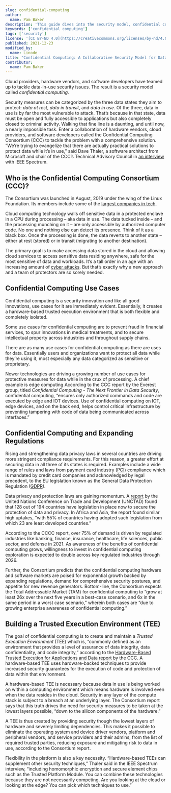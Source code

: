 ```yaml
---
slug: confidential-computing
author:
  name: Pam Baker
description: 'This guide dives into the security model, confidential computing, which seeks to better secure data in use.'
keywords: ['confidential computing']
tags: ['security']
license: '[CC BY-ND 4.0](https://creativecommons.org/licenses/by-nd/4.0)'
published: 2021-12-23
modified_by:
  name: Linode
title: "Confidential Computing: A Collaborative Security Model for Data in Use"
contributor:
  name: Pam Baker
---
```


Cloud providers, hardware vendors, and software developers have teamed up to tackle data-in-use security issues. The result is a security model called *confidential computing*.

Security measures can be categorized by the three data states they aim to protect: *data at rest*, *data in transit*, and *data in use*. Of the three, data in use is by far the most vulnerable to attack. That’s because in that state, data must be open and fully accessible to applications but also completely closed to criminal activity. Walking that fine line is a daunting, and until now, a nearly impossible task. Enter a collaboration of hardware vendors, cloud providers, and software developers called the Confidential Computing Consortium (CCC) to tackle the problem with a comprehensive solution. “We’re trying to evangelize that there are actually practical solutions to protect data while it’s in use,” said Dave Thaler, a software architect from Microsoft and chair of the CCC’s Technical Advisory Council in [an interview](https://spectrum.ieee.org/what-is-confidential-computing#toggle-gdpr) with IEEE Spectrum.

## Who is the Confidential Computing Consortium (CCC)?

The Consortium was launched in August, 2019 under the wing of the Linux Foundation. Its members include some of the [largest companies in tech](https://confidentialcomputing.io/members/).

Cloud computing technology walls off sensitive data in a protected enclave in a CPU during processing – aka data in use. The data tucked inside – and the processing munching on it – are only accessible by authorized computer code. No one and nothing else can detect its presence. Think of it as a black box. Once the processing is done, the data reverts to another state – either at rest (stored) or in transit (migrating to another destination).

The primary goal is to make accessing data stored in the cloud and allowing cloud services to access sensitive data residing anywhere, safe for the most sensitive of data and workloads. It’s a tall order in an age with an increasing amount of [cyber attacks](/docs/guides/types-of-cyber-attacks/#the-major-cyber-attacks). But that’s exactly why a new approach and a team of protectors are so sorely needed.

## Confidential Computing Use Cases

Confidential computing is a security innovation and like all good innovations, use cases for it are immediately evident.  Essentially, it creates a hardware-based trusted execution environment that is both flexible and completely isolated.

Some use cases for confidential computing are to prevent fraud in financial services, to spur innovations in medical treatments, and to secure intellectual property across industries and throughout supply chains.

There are as many use cases for confidential computing as there are uses for data. Essentially users and organizations want to protect all data while they’re using it, most especially any data categorized as sensitive or proprietary.

Newer technologies are driving a growing number of use cases for protective measures for data while in the crux of processing. A chief example is edge computing.According to the CCC report by the Everest group, titled *Confidential Computing - The Next Frontier in Data Security*, confidential computing, “ensures only authorized commands and code are executed by edge and IOT devices. Use of confidential computing on IOT, edge devices, and on the back end, helps control critical infrastructure by preventing tampering with code of data being communicated across interfaces.”

## Confidential Computing and Expanding Regulations

Rising and strengthening data privacy laws in several countries are driving more stringent compliance requirements. For this reason, a greater effort at securing data in all three of its states is required. Examples include a wide range of rules and laws from payment card industry ([PCI](https://www.investopedia.com/terms/p/pci-compliance.asp)) compliance which is mandated by credit card companies and acknowledged by legal precedent, to the EU legislation known as the General Data Protection Regulation ([GDPR](https://gdpr.eu/)).

Data privacy and protection laws are gaining momentum. A [report](https://unctad.org/page/data-protection-and-privacy-legislation-worldwide) by the United Nations Conference on Trade and Development (UNCTAD) found that 128 out of 194 countries have legislation in place now to secure the protection of data and privacy. In Africa and Asia, the report found similar high uptakes, “with 55% of countries having adopted such legislation from which 23 are least developed countries.”

According to the CCCC report, over 75% of demand is driven by regulated industries like banking, finance, insurance, healthcare, life sciences, public sector, and defense in 2021. As awareness of the benefits of confidential computing grows, willingness to invest in confidential computing exploration is expected to double across key regulated industries through 2026.

Further, the Consortium predicts that the confidential computing hardware and software markets are poised for exponential growth backed by expanding regulations, demand for comprehensive security postures, and appetite for new revenue generators. Bottom-line, the Consortium expects the Total Addressable Market (TAM) for confidential computing to “grow at least 26x over the next five years in a best-case scenario, and 6x in the same period in a worst case scenario,” wherein both cases are “due to growing enterprise awareness of confidential computing.”

## Building a Trusted Execution Environment (TEE)

The goal of confidential computing is to create and maintain a *Trusted Execution Environment* (TEE) which is, “commonly defined as an environment that provides a level of assurance of data integrity, data confidentiality, and code integrity,” according to the [Hardware-Based Trusted Execution for Applications and Data report](https://confidentialcomputing.io/white-papers-reports/) by the CCC. A hardware-based TEE uses hardware-backed techniques to provide increased security guarantees for the execution of code and protection of data within that environment.

A hardware-based TEE is necessary because data in use is being worked on within a computing environment which means hardware is involved even when the data resides in the cloud. Security in any layer of the compute stack is subject to a breach at an underlying layer. The Consortium report says that this truth drives the need for security measures to be taken at the lowest layers possible, “down to the silicon components of the hardware.”

A TEE is thus created by providing security though the lowest layers of hardware and severely limiting dependencies. This makes it possible to eliminate the operating system and device driver vendors, platform and peripheral vendors, and service providers and their admins, from the list of required trusted parties, reducing exposure and mitigating risk to data in use, according to the Consortium report.

Flexibility in the platform is also a key necessity. “Hardware-based TEEs can supplement other security techniques,” Thaler said in the IEEE Spectrum interview, “including homomorphic encryption and secure element chips such as the Trusted Platform Module. You can combine these technologies because they are not necessarily competing. Are you looking at the cloud or looking at the edge? You can pick which techniques to use.”